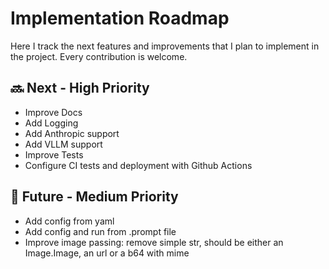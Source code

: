 # Implementation Roadmap

Here I track the next features and improvements that I plan to implement in the project. Every contribution is welcome.

## 🔜 Next - High Priority

- Improve Docs
- Add Logging
- Add Anthropic support
- Add VLLM support
- Improve Tests
- Configure CI tests and deployment with Github Actions

## 📅 Future - Medium Priority

- Add config from yaml
- Add config and run from .prompt file
- Improve image passing: remove simple str, should be either an Image.Image, an url or a b64 with mime